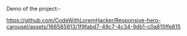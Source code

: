 Demo of the project:-



https://github.com/CodeWithLoremHacker/Responsive-hero-carousel/assets/166585813/1f9fabd7-49c7-4c34-9db1-c0a815ffe815


